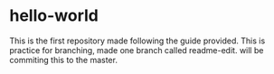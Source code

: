 # hello-world
This is the first repository made following the guide provided.
This is practice for branching, made one branch called readme-edit.
will be commiting this to the master.
